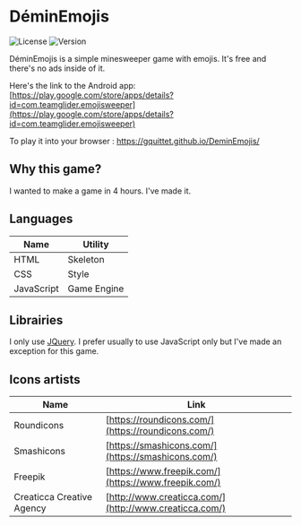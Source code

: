 # DéminEmojis

![License](https://img.shields.io/badge/License-MIT-green.svg)
![Version](https://img.shields.io/badge/version-1.0.8-blue.svg)

DéminEmojis is a simple minesweeper game with emojis.
It's free and there's no ads inside of it.

Here's the link to the Android app: [https://play.google.com/store/apps/details?id=com.teamglider.emojisweeper](https://play.google.com/store/apps/details?id=com.teamglider.emojisweeper)

To play it into your browser : https://gquittet.github.io/DeminEmojis/

## Why this game?

I wanted to make a game in 4 hours. I've made it.

## Languages

| Name       | Utility     |
|------------|-------------|
| HTML       | Skeleton    |
| CSS        | Style       |
| JavaScript | Game Engine |

## Librairies

I only use [JQuery](https://jquery.com/). I prefer usually to use JavaScript
only but I've made an exception for this game.

## Icons artists

| Name                      | Link                                                   |
|---------------------------|--------------------------------------------------------|
| Roundicons                | [https://roundicons.com/](https://roundicons.com/)     |
| Smashicons                | [https://smashicons.com/](https://smashicons.com/)     |
| Freepik                   | [https://www.freepik.com/](https://www.freepik.com/)   |
| Creaticca Creative Agency | [http://www.creaticca.com/](http://www.creaticca.com/) |
